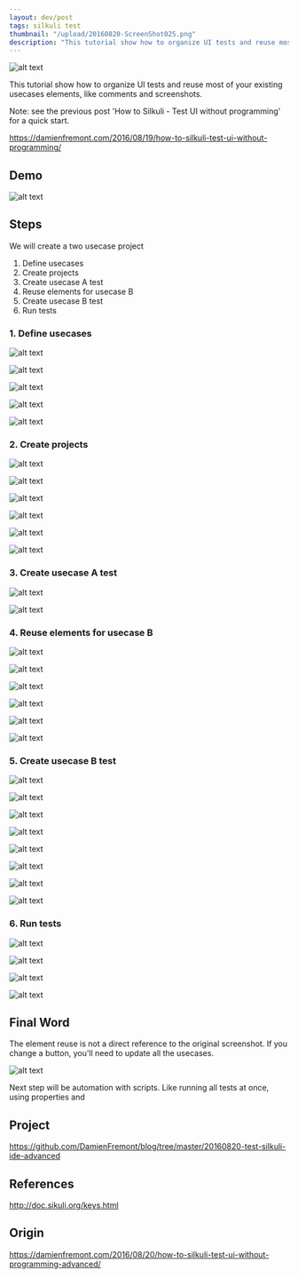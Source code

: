 ```yaml
---
layout: dev/post
tags: silkuli test
thumbnail: "/upload/20160820-ScreenShot025.png"
description: "This tutorial show how to organize UI tests and reuse most of your existing usecases elements..."
---
```


![alt text](/upload/20160820-ScreenShot025.png)

This tutorial show how to organize UI tests and reuse most of your existing usecases elements, like comments and screenshots.

Note: see the previous post 'How to Silkuli - Test UI without programming' for a quick start.

https://damienfremont.com/2016/08/19/how-to-silkuli-test-ui-without-programming/

## Demo

![alt text](/upload/demo.gif)

## Steps

We will create a two usecase project

1. Define usecases
2. Create projects
3. Create usecase A test
4. Reuse elements for usecase B
5. Create usecase B test
6. Run tests

### 1. Define usecases

![alt text](/upload/20160820-ScreenShot001.png)

![alt text](/upload/20160820-ScreenShot002.png)

![alt text](/upload/20160820-ScreenShot003.png)

![alt text](/upload/20160820-ScreenShot004.png)

![alt text](/upload/20160820-ScreenShot005.png)

### 2. Create projects

![alt text](/upload/20160820-ScreenShot006.png)

![alt text](/upload/20160820-ScreenShot007.png)

![alt text](/upload/20160820-ScreenShot008.png)

![alt text](/upload/20160820-ScreenShot009.png)

![alt text](/upload/20160820-ScreenShot010.png)

![alt text](/upload/20160820-ScreenShot011.png)

### 3. Create usecase A test

![alt text](/upload/20160820-ScreenShot012.png)

![alt text](/upload/20160820-ScreenShot013.png)

### 4. Reuse elements for usecase B

![alt text](/upload/20160820-ScreenShot014.png)

![alt text](/upload/20160820-ScreenShot015.png)

![alt text](/upload/20160820-ScreenShot016.png)

![alt text](/upload/20160820-ScreenShot017.png)

![alt text](/upload/20160820-ScreenShot018.png)

![alt text](/upload/20160820-ScreenShot019.png)

### 5. Create usecase B test

![alt text](/upload/20160820-ScreenShot020.png)

![alt text](/upload/20160820-ScreenShot021.png)

![alt text](/upload/20160820-ScreenShot022.png)

![alt text](/upload/20160820-ScreenShot023.png)

![alt text](/upload/20160820-ScreenShot024.png)

![alt text](/upload/20160820-ScreenShot025.png)

![alt text](/upload/20160820-ScreenShot026.png)

![alt text](/upload/20160820-ScreenShot027.png)

### 6. Run tests

![alt text](/upload/20160820-ScreenShot028.png)

![alt text](/upload/20160820-ScreenShot029.png)

![alt text](/upload/20160820-ScreenShot030.png)

![alt text](/upload/20160820-ScreenShot031.png)

## Final Word

The element reuse is not a direct reference to the original screenshot. If you change a button, you'll need to update all the usecases.

![alt text](/upload/20160820-ScreenShot032.png)

Next step will be automation with scripts. Like running all tests at once, using properties and 

## Project

https://github.com/DamienFremont/blog/tree/master/20160820-test-silkuli-ide-advanced

## References

http://doc.sikuli.org/keys.html

## Origin

https://damienfremont.com/2016/08/20/how-to-silkuli-test-ui-without-programming-advanced/
